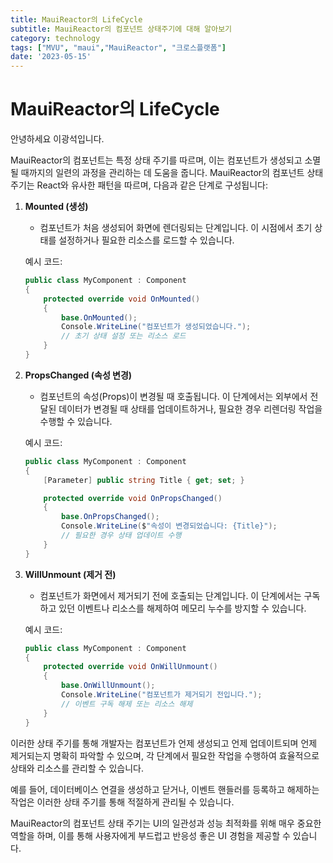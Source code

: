 ```yaml
---
title: MauiReactor의 LifeCycle
subtitle: MauiReactor의 컴포넌트 상태주기에 대해 알아보기
category: technology
tags: ["MVU", "maui","MauiReactor", "크로스플랫폼"]
date: '2023-05-15'
---
```

# MauiReactor의 LifeCycle
안녕하세요 이광석입니다.

MauiReactor의 컴포넌트는 특정 상태 주기를 따르며, 이는 컴포넌트가 생성되고 소멸될 때까지의 일련의 과정을 관리하는 데 도움을 줍니다. MauiReactor의 컴포넌트 상태 주기는 React와 유사한 패턴을 따르며, 다음과 같은 단계로 구성됩니다:

1. **Mounted (생성)**

   - 컴포넌트가 처음 생성되어 화면에 렌더링되는 단계입니다. 이 시점에서 초기 상태를 설정하거나 필요한 리소스를 로드할 수 있습니다.

   예시 코드:
   ```csharp
   public class MyComponent : Component
   {
       protected override void OnMounted()
       {
           base.OnMounted();
           Console.WriteLine("컴포넌트가 생성되었습니다.");
           // 초기 상태 설정 또는 리소스 로드
       }
   }
   ```

2. **PropsChanged (속성 변경)**

   - 컴포넌트의 속성(Props)이 변경될 때 호출됩니다. 이 단계에서는 외부에서 전달된 데이터가 변경될 때 상태를 업데이트하거나, 필요한 경우 리렌더링 작업을 수행할 수 있습니다.

   예시 코드:
   ```csharp
   public class MyComponent : Component
   {
       [Parameter] public string Title { get; set; }

       protected override void OnPropsChanged()
       {
           base.OnPropsChanged();
           Console.WriteLine($"속성이 변경되었습니다: {Title}");
           // 필요한 경우 상태 업데이트 수행
       }
   }
   ```

3. **WillUnmount (제거 전)**

   - 컴포넌트가 화면에서 제거되기 전에 호출되는 단계입니다. 이 단계에서는 구독하고 있던 이벤트나 리소스를 해제하여 메모리 누수를 방지할 수 있습니다.

   예시 코드:
   ```csharp
   public class MyComponent : Component
   {
       protected override void OnWillUnmount()
       {
           base.OnWillUnmount();
           Console.WriteLine("컴포넌트가 제거되기 전입니다.");
           // 이벤트 구독 해제 또는 리소스 해제
       }
   }
   ```

이러한 상태 주기를 통해 개발자는 컴포넌트가 언제 생성되고 언제 업데이트되며 언제 제거되는지 명확히 파악할 수 있으며, 각 단계에서 필요한 작업을 수행하여 효율적으로 상태와 리소스를 관리할 수 있습니다.

예를 들어, 데이터베이스 연결을 생성하고 닫거나, 이벤트 핸들러를 등록하고 해제하는 작업은 이러한 상태 주기를 통해 적절하게 관리될 수 있습니다.

MauiReactor의 컴포넌트 상태 주기는 UI의 일관성과 성능 최적화를 위해 매우 중요한 역할을 하며, 이를 통해 사용자에게 부드럽고 반응성 좋은 UI 경험을 제공할 수 있습니다.

